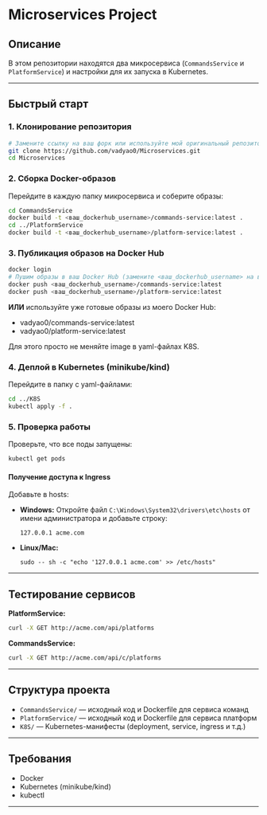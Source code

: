 # Microservices Project

## Описание

В этом репозитории находятся два микросервиса (`CommandsService` и `PlatformService`) и настройки для их запуска в Kubernetes.

---

## Быстрый старт

### 1. Клонирование репозитория
```sh
# Замените ссылку на ваш форк или используйте мой оригинальный репозиторий:
git clone https://github.com/vadyao0/Microservices.git
cd Microservices
```

### 2. Сборка Docker-образов

Перейдите в каждую папку микросервиса и соберите образы:
```sh
cd CommandsService
docker build -t <ваш_dockerhub_username>/commands-service:latest .
cd ../PlatformService
docker build -t <ваш_dockerhub_username>/platform-service:latest .
```

### 3. Публикация образов на Docker Hub

```sh
docker login
# Пушим образы в ваш Docker Hub (замените <ваш_dockerhub_username> на ваш логин)
docker push <ваш_dockerhub_username>/commands-service:latest
docker push <ваш_dockerhub_username>/platform-service:latest
```

**ИЛИ** используйте уже готовые образы из моего Docker Hub:
- vadyao0/commands-service:latest
- vadyao0/platform-service:latest

Для этого просто не меняйте image в yaml-файлах K8S.

### 4. Деплой в Kubernetes (minikube/kind)

Перейдите в папку с yaml-файлами:
```sh
cd ../K8S
kubectl apply -f .
```

### 5. Проверка работы

Проверьте, что все поды запущены:
```sh
kubectl get pods
```

#### Получение доступа к Ingress

Добавьте в hosts:
- **Windows:** Откройте файл `C:\Windows\System32\drivers\etc\hosts` от имени администратора и добавьте строку:
  ```
  127.0.0.1 acme.com
  ```
- **Linux/Mac:**
  ```
  sudo -- sh -c "echo '127.0.0.1 acme.com' >> /etc/hosts"
  ```

---

## Тестирование сервисов

**PlatformService:**
```sh
curl -X GET http://acme.com/api/platforms
```

**CommandsService:**
```sh
curl -X GET http://acme.com/api/c/platforms
```

---

## Структура проекта
- `CommandsService/` — исходный код и Dockerfile для сервиса команд
- `PlatformService/` — исходный код и Dockerfile для сервиса платформ
- `K8S/` — Kubernetes-манифесты (deployment, service, ingress и т.д.)

---

## Требования
- Docker
- Kubernetes (minikube/kind)
- kubectl

--- 